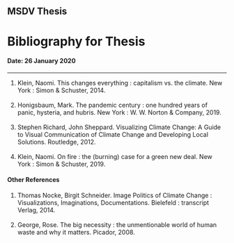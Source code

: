 ## MSDV Thesis
# Bibliography for Thesis <br/>
#### Date: 26 January 2020

-------------------------------------------------------------------------------------

1. Klein, Naomi. This changes everything : capitalism vs. the climate. New York : Simon & Schuster, 2014. <br/><br/>
2. Honigsbaum, Mark. The pandemic century : one hundred years of panic, hysteria, and hubris. New York : W. W. Norton & Company, 2019. <br/><br/>
3. Stephen Richard, John Sheppard. Visualizing Climate Change: A Guide to Visual Communication of Climate Change and Developing Local Solutions. Routledge, 2012. <br/><br/>
4. Klein, Naomi. On fire : the (burning) case for a green new deal. New York : Simon & Schuster, 2019.


#### Other References
1. Thomas Nocke, Birgit Schneider. Image Politics of Climate Change : Visualizations, Imaginations, Documentations. Bielefeld : transcript Verlag, 2014. <br/><br/>
2. George, Rose. The big necessity : the unmentionable world of human waste and why it matters. Picador, 2008. <br/><br/>

